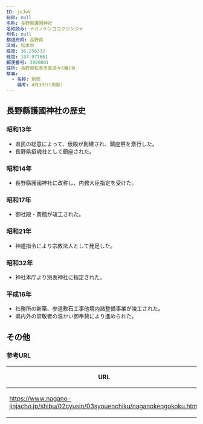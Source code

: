 ```yaml
---
ID: joJwV
総称: null
名称: 長野縣護國神社
名称読み: ナガノケンゴコクジンジャ
別名: null
都道府県: 長野県
区域: 松本市
緯度: 36.256332
経度: 137.977661
郵便番号: 3900801
住所: 長野県松本市美須々6番1号
祭事:
  - 名称: 例祭
    備考: 4月30日(例祭)
---
```


## 長野縣護國神社の歴史

### 昭和13年

- 県民の総意によって、仮殿が創建され、鎮座祭を斎行した。
- 長野県招魂社として鎮座された。

### 昭和14年

- 長野縣護國神社に改称し、内務大臣指定を受けた。

### 昭和17年

- 御社殿・斎館が竣工された。

### 昭和21年

- 神道指令により宗教法人として発足した。

### 昭和32年

- 神社本庁より別表神社に指定された。

### 平成16年

- 社務所の新築、参道敷石工事他境内諸整備事業が竣工された。
- 県内外の崇敬者の温かい御奉賛により進められた。

## その他

### 参考URL

| URL                                                                              | 説明   |
| -------------------------------------------------------------------------------- | ------ |
| https://www.nagano-jinjacho.jp/shibu/02cyusin/03syouenchiku/naganokengokoku.html | 神社庁 |
